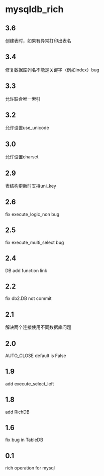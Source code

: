 # mysqldb_rich

## 3.6
创建表时，如果有异常打印出表名

## 3.4
修复数据库列名不能是关键字（例如index）bug

## 3.3
允许联合唯一索引

## 3.2
允许设置use_unicode

## 3.0
允许设置charset

## 2.9
表结构更新时支持uni_key

## 2.6
fix execute_logic_non bug

## 2.5
fix execute_multi_select bug

## 2.4
DB add function link

## 2.2
fix db2.DB not commit

## 2.1
解决两个连接使用不同数据库问题

## 2.0
AUTO_CLOSE default is False

## 1.9
add execute_select_left

## 1.8
add RichDB

## 1.6
fix bug in TableDB

## 0.1
rich operation for mysql 